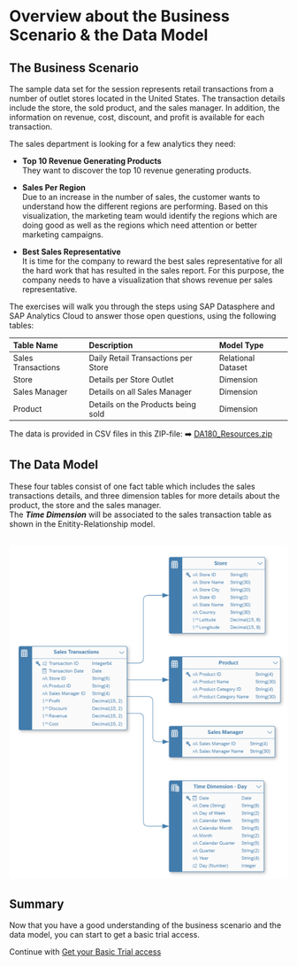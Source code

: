 # Overview about the Business Scenario & the Data Model

## The Business Scenario

The sample data set for the session represents retail transactions from a number of outlet stores located in the United States. The transaction details include the store, the sold product, and the sales manager. In addition, the information on revenue, cost, discount, and profit is available for each transaction. 

The sales department is looking for a few analytics they need:

* **Top 10 Revenue Generating Products**<br>
They want to discover the top 10 revenue generating products.  

* **Sales Per Region**<br>
Due to an increase in the number of sales, the customer wants to understand how the different regions are  performing. Based on this visualization, the marketing team would identify the regions which are doing good as  well as the regions which need attention or better marketing campaigns.  

* **Best Sales Representative**<br>
It is time for the company to reward the best sales representative for all the hard work that has resulted in the  sales report. For this purpose, the company needs to have a visualization that shows revenue per sales  representative.  

The exercises will walk you through the steps using SAP Datasphere and SAP Analytics Cloud to answer those open questions, using the following tables:  

| Table Name          | Description                           | Model Type          |
|:--------------------|:--------------------------------------|:--------------------|
| Sales Transactions  | Daily Retail Transactions per Store   | Relational Dataset  |
| Store	              | Details per Store Outlet              | Dimension           | 
| Sales Manager       | Details on all Sales Manager          | Dimension           | 
| Product             | Details on the Products being sold    | Dimension           | 

The data is provided in CSV files in this ZIP-file: :arrow_right: [DA180_Resources.zip](../../DA180_Resources.zip)

## The Data Model

These four tables consist of one fact table which includes the sales transactions details, and three dimension tables for more details about the product, the store and the sales manager.<br> 
The ***Time Dimension*** will be associated to the sales transaction table as shown in the Enitity-Relationship model.

<br>![](images/00_01_0010.png)

## Summary

Now that you have a good understanding of the business scenario and the data model, you can start to get a basic trial access.

Continue with [Get your Basic Trial access](../ex00/README_BasicTrial.md)
